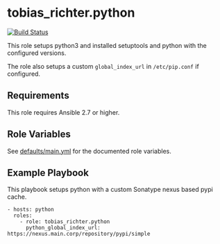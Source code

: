 # tobias_richter.python

[![Build Status](https://travis-ci.org/tobias-richter/ansible-python.svg?branch=master)](https://travis-ci.org/tobias-richter/ansible-python)

This role setups python3 and installed setuptools and python with the
configured versions.

The role also setups a custom `global_index_url` in `/etc/pip.conf` if
configured.

## Requirements

This role requires Ansible 2.7 or higher.

## Role Variables

See [defaults/main.yml](defaults/main.yaml) for the documented role
variables.

## Example Playbook

This playbook setups python with a custom Sonatype nexus based pypi
cache.

    - hosts: python
	  roles:
	    - role: tobias_richter.python
	      python_global_index_url: https://nexus.main.corp/repository/pypi/simple